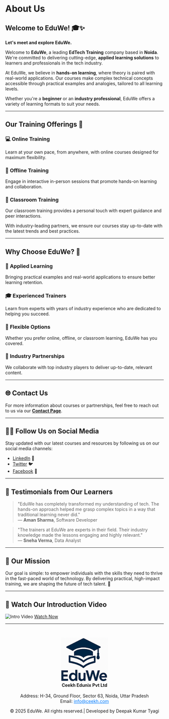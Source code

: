 

# About Us

## Welcome to EduWe! 🎓✨

**Let's meet and explore EduWe.**

Welcome to **EduWe**, a leading **EdTech Training** company based in **Noida**. We're committed to delivering cutting-edge, **applied learning solutions** to learners and professionals in the tech industry.

At EduWe, we believe in **hands-on learning**, where theory is paired with real-world applications. Our courses make complex technical concepts accessible through practical examples and analogies, tailored to all learning levels.

Whether you're a **beginner** or an **industry professional**, EduWe offers a variety of learning formats to suit your needs.

---

## Our Training Offerings 🚀

### 💻 **Online Training**
Learn at your own pace, from anywhere, with online courses designed for maximum flexibility.

### 🏢 **Offline Training**
Engage in interactive in-person sessions that promote hands-on learning and collaboration.

### 🏫 **Classroom Training**
Our classroom training provides a personal touch with expert guidance and peer interactions.

With industry-leading partners, we ensure our courses stay up-to-date with the latest trends and best practices.

---

## Why Choose EduWe? 🌟

### 🔧 **Applied Learning**
Bringing practical examples and real-world applications to ensure better learning retention.

### 🎓 **Experienced Trainers**
Learn from experts with years of industry experience who are dedicated to helping you succeed.

### 📅 **Flexible Options**
Whether you prefer online, offline, or classroom learning, EduWe has you covered.

### 🤝 **Industry Partnerships**
We collaborate with top industry players to deliver up-to-date, relevant content.

---

## 🌐 Contact Us
For more information about courses or partnerships, feel free to reach out to us via our [**Contact Page**](/contact).

---

## 🧑‍💻 **Follow Us on Social Media**
Stay updated with our latest courses and resources by following us on our social media channels:

- [LinkedIn](https://www.linkedin.com) 🔗
- [Twitter](https://www.twitter.com) 🐦
- [Facebook](https://www.facebook.com) 📘

---

## 🚀 Testimonials from Our Learners

> "EduWe has completely transformed my understanding of tech. The hands-on approach helped me grasp complex topics in a way that traditional learning never did."  
> — **Aman Sharma**, Software Developer

> "The trainers at EduWe are experts in their field. Their industry knowledge made the lessons engaging and highly relevant."  
> — **Sneha Verma**, Data Analyst

---

## 🎯 Our Mission
Our goal is simple: to empower individuals with the skills they need to thrive in the fast-paced world of technology. By delivering practical, high-impact training, we are shaping the future of tech talent. 🚀

---

## 🎥 **Watch Our Introduction Video**
![Intro Video](https://via.placeholder.com/800x400.png?text=EduWe+Introduction+Video)
[Watch Now](#)

---

<div style="text-align: center; padding-top: 30px;">
  <img src="images/logo.png" alt="EduWe Logo" style="max-width: 150px; height: auto;"/>
  
  <center><strong>Ceekh Edunix Pvt Ltd</strong></center><br>
    Address: H-34, Ground Floor, Sector 63, Noida, Uttar Pradesh<br>
    Email: <a href="mailto:info@ceekh.com" style="color: #007bff;">info@ceekh.com</a>
  </p>
  <p style="font-size: 14px; color: #555;"><center>© 2025 EduWe. All rights reserved.| Developed by Deepak Kumar Tyagi </center></p>
</div>
